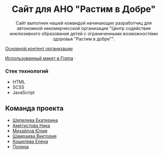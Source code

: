   <h1 align="center">Сайт для АНО "Растим в Добре"</h1>

  <p align="center">
    Сайт выполнен нашей командой начинающих разработчиц для автономной некомерчесской организации "Центр содействия инклюзивного образования детей c ограниченными возможностями здоровья "Растим в добре"". </p>
  
    
    
  [Основной контент организации](https://vk.com/anorastimvdobre)


  [Использованный макет в Figma](https://www.figma.com/file/7xFd3At9abMve9v4fU8uQb/Landing-Page%2F-Растим-в-добре-FINAL?type=design&node-id=0-1&mode=design&t=TeJWZKNaPBQUw3uY-0)
    ·
  


### Стек технологий
- HTML
- SCSS
- JavaScript



## Команда проекта

- [Шепелева Екатерина](https://github.com/shepelkate)
- [Аметистова Ника](https://github.com/Nikalaus)
- [Михайлов Юлия](https://github.com/rkvrpl)
- [Шамраева Виктория](https://github.com/april-victory)
- [Кошелева Елена](https://github.com/Eva71879)
- [Полина](https://github.com/Taarde)
